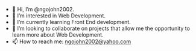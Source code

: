 - 👋 Hi, I’m @ngojohn2002.
- 👀 I’m interested in Web Development.
- 🌱 I’m currently learning Front End development.
- 💞️ I’m looking to collaborate on projects that allow me the opportunity to learn more about Web Development.
- 📫 How to reach me: ngojohn2002@yahoo.com

<!---
ngojohn2002/ngojohn2002 is a ✨ special ✨ repository because its `README.md` (this file) appears on your GitHub profile.
You can click the Preview link to take a look at your changes.
--->
